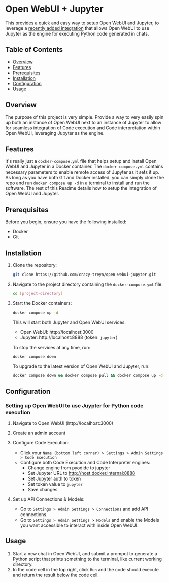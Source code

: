 # Open WebUI + Jupyter

This provides a quick and easy way to setup Open WebUI and Jupyter, to leverage a [recently added integration](https://github.com/open-webui/open-webui/releases/tag/v0.5.11) that allows Open WebUI to use Jupyter as the engine for executing Python code generated in chats. 

## Table of Contents
- [Overview](#overview)
- [Features](#features)
- [Prerequisites](#prerequisites)
- [Installation](#installation)
- [Configuration](#configuration)
- [Usage](#usage)

## Overview

The purpose of this project is very simple. Provide a way to very easily spin up both an instance of Open WebUI next to an instance of Jupyter to allow for seamless integration of Code execution and Code interpretation within Open WebUI, leveraging Jupyter as the engine.

## Features

It's really just a `docker-compose.yml` file that helps setup and install Open WebUI and Jupyter in a Docker container. The `docker-compose.yml` contains necessary parameters to enable remote access of Jupyter as it sets it up. As long as you have both Git and Docker installed, you can simply clone the repo and run `docker compose up -d` in a terminal to install and run the software. The rest of this Readme details how to setup the integration of Open WebUI and Jupyter.

## Prerequisites

Before you begin, ensure you have the following installed:
- Docker
- Git

## Installation

1. Clone the repository:
   ```bash
   git clone https://github.com/crazy-treyn/open-webui-jupyter.git
   ```

2. Navigate to the project directory containing the `docker-compose.yml` file:
   ```bash
   cd [project-directory]
   ```

3. Start the Docker containers:
   ```bash
   docker compose up -d
   ```
   
   This will start both Jupyter and Open WebUI services:
   - Open WebUI: http://localhost:3000
   - Jupyter: http://localhost:8888 (token: `jupyter`)

   To stop the services at any time, run:
   ```bash
   docker compose down
   ```

   To upgrade to the latest version of Open WebUI and Jupyter, run:
   ```bash
   docker compose down && docker compose pull && docker compose up -d
   ```

## Configuration

### Setting up Open WebUI to use Juypter for Python code execution

1. Navigate to Open WebUI (http://localhost:3000)
2. Create an admin account
3. Configure Code Execution:
   - Click your `Name (bottom left corner) > Settings > Admin Settings > Code Execution`
   - Configure both Code Execution and Code Interpreter engines:
     - Change engine from pyodide to jupyter
     - Set Jupyter URL to http://host.docker.internal:8888
     - Set Jupyter auth to token
     - Set token value to `jupyter`
     - Save changes

4. Set up API Connections & Models:
   - Go to `Settings > Admin Settings > Connections` and add API connections.
   - Go to `Settings > Admin Settings > Models` and enable the Models you want accessible to interact with inside Open WebUI.

## Usage

1. Start a new chat in Open WebUI, and submit a prompot to generate a Python script that prints something to the terminal, like current working directory.
2. In the code cell in the top right, click `Run` and the code should execute and return the result below the code cell.